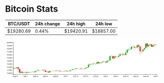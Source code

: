 # Bitcoin Stats

BTC/USDT|24h change|24h high|24h low|
|---|---|---|---|
|$19280.69|0.44%|$19420.91|$18857.00|

<img src="./chart.svg">
